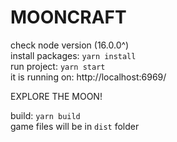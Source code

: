 # MOONCRAFT

check node version (16.0.0^)  
install packages: `yarn install`  
run project: `yarn start`  
it is running on: http://localhost:6969/

EXPLORE THE MOON!

build: `yarn build`  
game files will be in `dist` folder  

